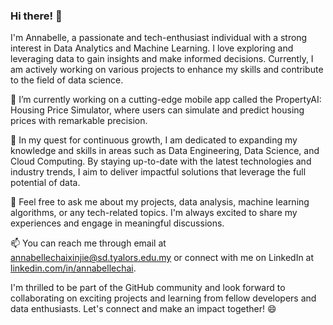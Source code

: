 ### Hi there! 👋

I'm Annabelle, a passionate and tech-enthusiast individual with a strong interest in Data Analytics and Machine Learning. I love exploring and leveraging data to gain insights and make informed decisions. Currently, I am actively working on various projects to enhance my skills and contribute to the field of data science.

🔭  I’m currently working on a cutting-edge mobile app called the PropertyAI: Housing Price Simulator, where users can simulate and predict housing prices with remarkable precision.

🌱  In my quest for continuous growth, I am dedicated to expanding my knowledge and skills in areas such as Data Engineering, Data Science, and Cloud Computing. By staying up-to-date with the latest technologies and industry trends, I aim to deliver impactful solutions that leverage the full potential of data.

💬  Feel free to ask me about my projects, data analysis, machine learning algorithms, or any tech-related topics. I'm always excited to share my experiences and engage in meaningful discussions.

📫  You can reach me through email at annabellechaixinjie@sd.tyalors.edu.my or connect with me on LinkedIn at [linkedin.com/in/annabellechai](linkedin.com/in/annabellechai).


I'm thrilled to be part of the GitHub community and look forward to collaborating on exciting projects and learning from fellow developers and data enthusiasts. Let's connect and make an impact together! 😄
